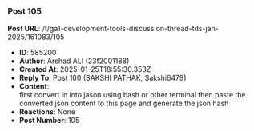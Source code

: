 ### Post 105
**Post URL**: /t/ga1-development-tools-discussion-thread-tds-jan-2025/161083/105
- **ID**: 585200
- **Author**: Arshad ALI (23f2001188)
- **Created At**: 2025-01-25T18:55:30.353Z
- **Reply To**: Post 100 (SAKSHI PATHAK, Sakshi6479)
- **Content**:  
  first convert in into jason using bash or other terminal then paste the converted json content to this page and generate the json hash
- **Reactions**: None
- **Post Number**: 105

